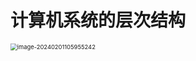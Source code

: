 # 计算机系统的层次结构

<img src="https://cvp.oss-cn-shanghai.aliyuncs.com/picgo/202402011059321.png" alt="image-20240201105955242" style="zoom: 67%;" />